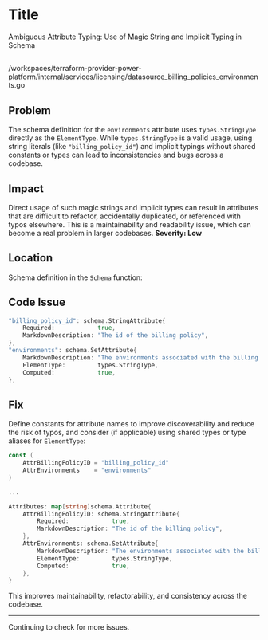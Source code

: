 # Title

Ambiguous Attribute Typing: Use of Magic String and Implicit Typing in Schema

##

/workspaces/terraform-provider-power-platform/internal/services/licensing/datasource_billing_policies_environments.go

## Problem

The schema definition for the `environments` attribute uses `types.StringType` directly as the `ElementType`. While `types.StringType` is a valid usage, using string literals (like `"billing_policy_id"`) and implicit typings without shared constants or types can lead to inconsistencies and bugs across a codebase.

## Impact

Direct usage of such magic strings and implicit types can result in attributes that are difficult to refactor, accidentally duplicated, or referenced with typos elsewhere. This is a maintainability and readability issue, which can become a real problem in larger codebases. **Severity: Low**

## Location

Schema definition in the `Schema` function:

## Code Issue

```go
"billing_policy_id": schema.StringAttribute{
	Required:            true,
	MarkdownDescription: "The id of the billing policy",
},
"environments": schema.SetAttribute{
	MarkdownDescription: "The environments associated with the billing policy",
	ElementType:         types.StringType,
	Computed:            true,
},
```

## Fix

Define constants for attribute names to improve discoverability and reduce the risk of typos, and consider (if applicable) using shared types or type aliases for `ElementType`:

```go
const (
	AttrBillingPolicyID = "billing_policy_id"
	AttrEnvironments    = "environments"
)

...

Attributes: map[string]schema.Attribute{
	AttrBillingPolicyID: schema.StringAttribute{
		Required:            true,
		MarkdownDescription: "The id of the billing policy",
	},
	AttrEnvironments: schema.SetAttribute{
		MarkdownDescription: "The environments associated with the billing policy",
		ElementType:         types.StringType,
		Computed:            true,
	},
}
```

This improves maintainability, refactorability, and consistency across the codebase.

---

Continuing to check for more issues.
